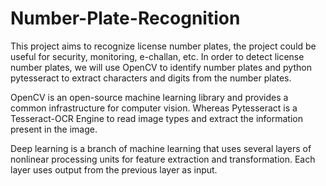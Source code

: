 # Number-Plate-Recognition

This project aims to recognize license number plates, the project could be useful for security, monitoring, e-challan, etc. In order to detect license number plates, we will use OpenCV to identify number plates and python pytesseract to extract characters and digits from the number plates.

OpenCV is an open-source machine learning library and provides a common infrastructure for computer vision. Whereas Pytesseract is a Tesseract-OCR Engine to read image types and extract the information present in the image.

Deep learning is a branch of machine learning that uses several layers of nonlinear processing units for feature extraction and transformation. Each layer uses output from the previous layer as input.
